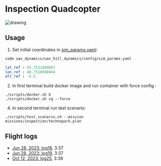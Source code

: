 # Inspection Quadcopter

<img src="https://raw.githubusercontent.com/RaccoonlabDev/innopolis_vtol_dynamics/docs/assets/inspection.png" alt="drawing"/>

## Usage

1. Set initial coordinates in [sim_params.yaml](uav_dynamics/uav_hitl_dynamics/config/sim_params.yaml):

```bash
code uav_dynamics/uav_hitl_dynamics/config/sim_params.yaml
```

```yaml
lat_ref : 55.7531869667
lon_ref : 48.7510098844
alt_ref : -6.5
```

2. In first terminal build docker image and run container with force config :

```
./scripts/docker.sh b
./scripts/docker.sh cq --force
```

4. In second terminal run test scenario:  

```
./scripts/test_scenario.sh --mission missions/inspection/technopark.plan
```

## Flight logs

- [Jun 28, 2023: log18](https://review.px4.io/plot_app?log=2087803f-a0ea-41c6-b322-eb8ef06ad82d), 3:37
- [Jun 28, 2023: log19](https://review.px4.io/plot_app?log=03ceb5fd-3eb6-4f11-a743-4a65a1246c71), 3:37
- [Oct 12, 2023: log25](https://review.px4.io/plot_app?log=0f0ff42d-05d4-4fe3-bd40-d18ee2228781), 3:38
